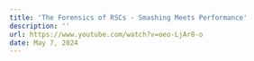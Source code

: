 ```yaml
---
title: 'The Forensics of RSCs - Smashing Meets Performance'
description: ''
url: https://www.youtube.com/watch?v=oeo-LjAr8-o
date: May 7, 2024
---
```

